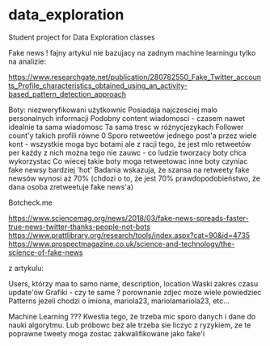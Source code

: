 # data_exploration
Student project for Data Exploration classes


Fake news !
fajny artykul nie bazujacy na zadnym machine learningu tylko na analizie:

https://www.researchgate.net/publication/280782550_Fake_Twitter_accounts_Profile_characteristics_obtained_using_an_activity-based_pattern_detection_approach

Boty:
niezweryfikowani użytkownic
Posiadaja najczesciej malo personalnych informacji
Podobny content wiadomosci - czasem nawet idealnie ta sama wiadomosc
Ta sama tresc w różnycjezykach
Follower count'y takich profili równe 0 
Sporo retweetów jednego post'a przez wiele kont - wszystkie moga byc botami ale z racji tego, że jest mlo retweetów per każdy z nich można tego nie zauwc - co ludzie tworzacy boty chca wykorzystac
Co wiecej takie boty moga retweetowac inne boty czyniac fake newsy bardziej 'hot'
Badania wskazuja, że szansa na retweety fake newsów wynosi aż 70% (chdozi o to, że jest 70% prawdopodobieństwo, że dana osoba zretweetuje fake news'a)

Botcheck.me

https://www.sciencemag.org/news/2018/03/fake-news-spreads-faster-true-news-twitter-thanks-people-not-bots
https://www.prattlibrary.org/research/tools/index.aspx?cat=90&id=4735
https://www.prospectmagazine.co.uk/science-and-technology/the-science-of-fake-news

z artykulu:

Users, którzy maa to samo name, description, location
Waski zakres czasu update'ów
Grafiki - czy te same ? porownanie zdjec moze wiele powiedziec
Patterns jezeli chodzi o imiona, mariola23, mariolamariola23, etc...



Machine Learning ??? Kwestia tego, że trzeba mic sporo danych i dane do nauki algorytmu. Lub próbowc bez ale trzeba sie liczyc z ryzykiem, ze te poprawne tweety moga zostac zakwalifikowane jako fake'i

